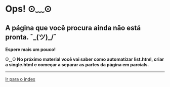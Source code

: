 # Ops! ⊙﹏⊙

## A página que você procura ainda não está pronta. ¯\_(ツ)_/¯

**Espere mais um pouco!**

ʘ‿ʘ **No próximo material você vai saber como automatizar list.html, criar a single.html e começar a separar as partes da página em parcials.**

---

[Ir para o index](./README.md#publicações "index" ) 